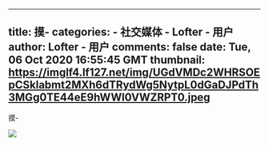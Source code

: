 
---
title: 摸-
categories: 
    - 社交媒体
    - Lofter - 用户
author: Lofter - 用户
comments: false
date: Tue, 06 Oct 2020 16:55:45 GMT
thumbnail: https://imglf4.lf127.net/img/UGdVMDc2WHRSOEpCSklabmt2MXh6dTRydWg5NytpL0dGaDJPdTh3MGg0TE44eE9hWWl0VWZRPT0.jpeg
---

<div>   
<p>摸-</p><p><img src="https://imglf4.lf127.net/img/UGdVMDc2WHRSOEpCSklabmt2MXh6dTRydWg5NytpL0dGaDJPdTh3MGg0TE44eE9hWWl0VWZRPT0.jpeg" referrerpolicy="no-referrer"></p>  
</div>
            